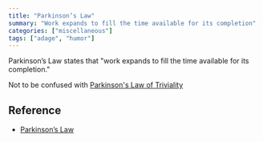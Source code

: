 ```yaml
---
title: "Parkinson’s Law"
summary: "Work expands to fill the time available for its completion"
categories: ["miscellaneous"]
tags: ["adage", "humor"]
---
```


Parkinson’s Law states that "work expands to fill the time available for its completion."

Not to be confused with [Parkinson's Law of Triviality](/notes/parkinson-law-of-triviality)

## Reference

- [Parkinson’s Law](https://en.wikipedia.org/wiki/Parkinson%27s_law)
